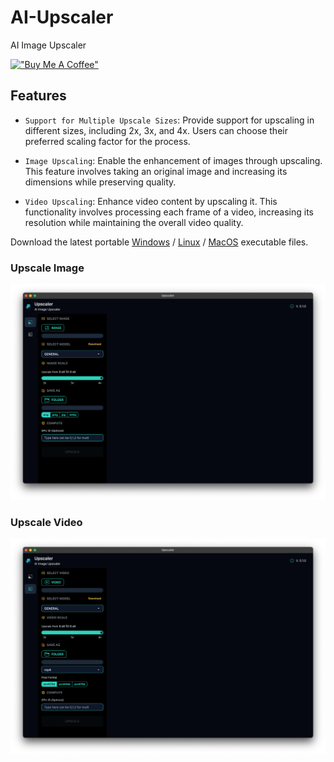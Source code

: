 # AI-Upscaler

AI Image Upscaler

[!["Buy Me A Coffee"](https://www.buymeacoffee.com/assets/img/custom_images/orange_img.png)](https://www.buymeacoffee.com/prongbang)

## Features

- `Support for Multiple Upscale Sizes`: Provide support for upscaling in different sizes, including 2x, 3x, and 4x. Users can choose their preferred scaling factor for the process.

- `Image Upscaling`: Enable the enhancement of images through upscaling. This feature involves taking an original image and increasing its dimensions while preserving quality.

- `Video Upscaling`: Enhance video content by upscaling it. This functionality involves processing each frame of a video, increasing its resolution while maintaining the overall video quality.

Download the latest portable 
[Windows](https://github.com/prongbang/ai-upscaler/releases/tag/0.1.0) / 
[Linux](https://github.com/prongbang/ai-upscaler/releases/tag/0.1.0) / 
[MacOS](https://github.com/prongbang/ai-upscaler/releases/tag/0.1.0)
executable files.

### Upscale Image

![img.png](screenshots/img.png)

### Upscale Video

![img_1.png](screenshots/img_1.png)